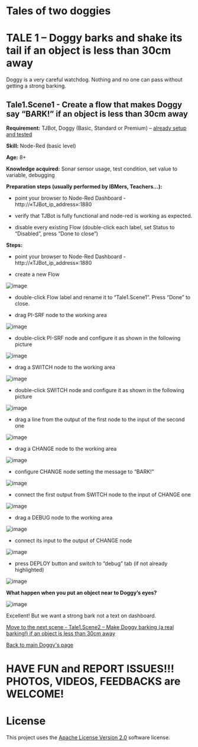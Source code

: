 # Tales of two doggies
# TALE 1 – Doggy barks and shake its tail if an object is less than 30cm away
Doggy is a very careful watchdog. Nothing and no one can pass without getting a strong barking.

## Tale1.Scene1 - Create a flow that makes Doggy say “BARK!” if an object is less than 30cm away 

**Requirement:** TJBot, Doggy (Basic, Standard or Premium) – [already setup and tested](https://github.com/fmanclossi/TJBot-playbook/blob/master/examples/Doggy/Setup%20Doggy%20and%20Test%20features.md)

**Skill:** Node-Red (basic level)

**Age:** 8+

**Knowledge acquired:** Sonar sensor usage, test condition, set value to variable, debugging

**Preparation steps (usually performed by IBMers, Teachers…):**

* point your browser to Node-Red Dashboard - http://«TJBot_ip_address»:1880

* verify that TJBot is fully functional and node-red is working as expected. 

* disable every existing Flow (double-click each label, set Status to “Disabled”, press “Done to close”)

**Steps:**

* point your browser to Node-Red Dashboard - http://«TJBot_ip_address»:1880

* create a new Flow

![image]( https://github.com/fmanclossi/TJBot-playbook/blob/master/examples/Doggy/Media/Tales/t01s01.Create.New.Flow.jpg)

* double-click Flow label and rename it to “Tale1.Scene1”. Press “Done” to close.

* drag PI-SRF node to the working area

![image]( https://github.com/fmanclossi/TJBot-playbook/blob/master/examples/Doggy/Media/Tales/t01s02.Add.PI-SRF.Node.jpg)

* double-click PI-SRF node and configure it as shown in the following picture

![image]( https://github.com/fmanclossi/TJBot-playbook/blob/master/examples/Doggy/Media/Tales/t01s03.Configure.PI-SRF.Node.jpg)

* drag a SWITCH node to the working area

![image]( https://github.com/fmanclossi/TJBot-playbook/blob/master/examples/Doggy/Media/Tales/t01s04.Add.SWITCH.Node.jpg)

* double-click SWITCH node and configure it as shown in the following picture

![image]( https://github.com/fmanclossi/TJBot-playbook/blob/master/examples/Doggy/Media/Tales/t01s05.Configure.SWITCH.Node.jpg)

* drag a line from the output of the first node to the input of the second one

![image]( https://github.com/fmanclossi/TJBot-playbook/blob/master/examples/Doggy/Media/Tales/t01s06.Connect.PI-SRF.to.SWITCH.Node.jpg)

* drag a CHANGE node to the working area

![image]( https://github.com/fmanclossi/TJBot-playbook/blob/master/examples/Doggy/Media/Tales/t01s07.Add.CHANGE.Node.jpg)

* configure CHANGE node setting the message to “BARK!”

![image]( https://github.com/fmanclossi/TJBot-playbook/blob/master/examples/Doggy/Media/Tales/t01s08.Configure.CHANGE.Node.to.BARK.jpg)

* connect the first output from SWITCH node to the input of CHANGE one

![image]( https://github.com/fmanclossi/TJBot-playbook/blob/master/examples/Doggy/Media/Tales/t01s09.Connect.SWITCH.to.CHANGE.Node.jpg)

* drag a DEBUG node to the working area

![image]( https://github.com/fmanclossi/TJBot-playbook/blob/master/examples/Doggy/Media/Tales/t01s10.Add.DEBUG.Node.jpg)

* connect its input to the output of CHANGE node

![image]( https://github.com/fmanclossi/TJBot-playbook/blob/master/examples/Doggy/Media/Tales/t01s11.Connect.CHANGE.to.DEBUG.Node.jpg)

* press DEPLOY button and switch to “debug” tab (if not already highlighted)

![image]( https://github.com/fmanclossi/TJBot-playbook/blob/master/examples/Doggy/Media/Tales/t01s12.Press.DEPLOY.switch.DEBUG.jpg)

**What happen when you put an object near to Doggy’s eyes?**

![image]( https://github.com/fmanclossi/TJBot-playbook/blob/master/examples/Doggy/Media/Tales/t01s13.Put.Object.Less30cm.jpg)

Excellent! But we want a strong bark not a text on dashboard.

[Move to the next scene - Tale1.Scene2 – Make Doggy barking (a real barking!) if an object is less than 30cm away](Tale1.Scene2.BARKING.md)

[Back to main Doggy's page](https://github.com/fmanclossi/TJBot-playbook/tree/master/examples/Doggy)

# HAVE FUN and REPORT ISSUES!!! PHOTOS, VIDEOS, FEEDBACKS are WELCOME!

# License  
This project uses the [Apache License Version 2.0](../../LICENSE) software license.  
